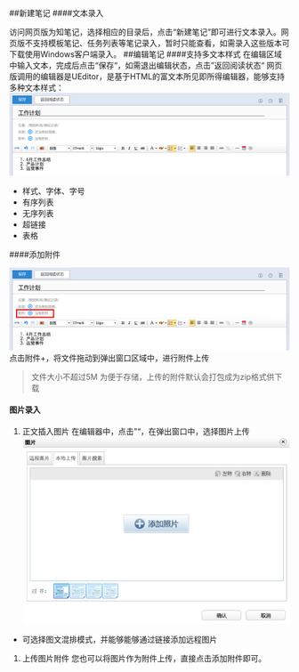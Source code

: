 ##新建笔记
####文本录入

访问网页版为知笔记，选择相应的目录后，点击“新建笔记”即可进行文本录入。网页版不支持模板笔记、任务列表等笔记录入，暂时只能查看，如需录入这些版本可下载使用Windows客户端录入。
##编辑笔记
####支持多文本样式
在编辑区域中输入文本，完成后点击“保存“，如需退出编辑状态，点击”返回阅读状态“
网页版调用的编辑器是UEditor，是基于HTML的富文本所见即所得编辑器，能够支持多种文本样式：
![文本录入](img\newpageweb-Ueditor.png)

 * 样式、字体、字号
 * 有序列表
 * 无序列表
 * 超链接
 * 表格

####添加附件

![添加附件](img\newpageweb-attachment.png)
点击附件+，将文件拖动到弹出窗口区域中，进行附件上传
 > 文件大小不超过5M
 > 为便于存储，上传的附件默认会打包成为zip格式供下载

#### 图片录入

1. 正文插入图片
在编辑器中，点击”“，在弹出窗口中，选择图片上传
![插入图片](img\newpageweb-image.png)
 * 可选择图文混排模式，并能够能够通过链接添加远程图片
1. 上传图片附件
您也可以将图片作为附件上传，直接点击添加附件即可。
